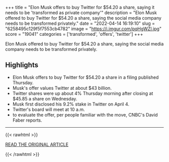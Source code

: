 +++
title = "Elon Musk offers to buy Twitter for $54.20 a share, saying it needs to be 'transformed as private company'"
description = "Elon Musk offered to buy Twitter for $54.20 a share, saying the social media company needs to be transformed privately."
date = "2022-04-14 16:19:10"
slug = "6258495c129f5f7553cb4782"
image = "https://i.imgur.com/pqHgWZl.jpg"
score = "19041"
categories = ['transformed', 'offers', 'twitter']
+++

Elon Musk offered to buy Twitter for $54.20 a share, saying the social media company needs to be transformed privately.

## Highlights

- Elon Musk offers to buy Twitter for $54.20 a share in a filing published Thursday.
- Musk's offer values Twitter at about $43 billion.
- Twitter shares were up about 4% Thursday morning after closing at $45.85 a share on Wednesday.
- Musk first disclosed his 9.2% stake in Twitter on April 4.
- Twitter's board will meet at 10 a.m.
- to evaluate the offer, per people familiar with the move, CNBC's David Faber reports.

---

{{< rawhtml >}}
  <p class="article-category">
    <a target="_blank" href="https://www.cnbc.com/2022/04/14/elon-musk-offers-to-buy-twitter-for-54point20-a-share-saying-it-needs-to-be-transformed-as-private-company.html">READ THE ORIGINAL ARTICLE</a>
  </p>
{{< /rawhtml >}}
